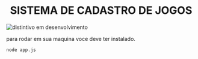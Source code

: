 <h1 align = "center">SISTEMA DE CADASTRO DE JOGOS</h1>

![distintivo em desenvolvimento](https://img.shields.io/badge/STATUS-EM%20DESENVOLVIMENTO-green)

para rodar em sua maquina voce deve ter instalado.

```
node app.js
```
